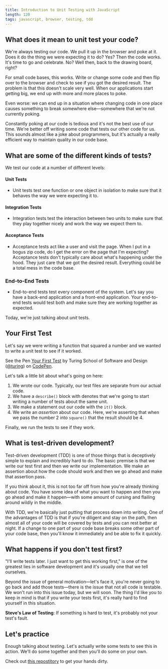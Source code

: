 ```yaml
---
title: Introduction to Unit Testing with JavaScript
length: 120
tags: javascript, browser, testing, tdd
---
```


## What does it mean to unit test your code?

We're always testing our code. We pull it up in the browser and poke at it. Does it do the thing we were expecting it to do? Yes? Then the code works. It's time to go and celebrate. No? Well then, back to the drawing board, right?

For small code bases, this works. Write or change some code and then flip over to the browser and check to see if you got the desired result. The problem is that this doesn't scale very well. When our applications start getting big, we end up with more and more places to poke.  

Even worse: we can end up in a situation where changing code in one place causes something to break somewhere else—somewhere that we're not currently poking.

Constantly poking at our code is tedious and it's not the best use of our time. We're better off writing some code that tests our other code for us. This sounds almost like a joke about programmers, but it's actually a really efficient way to maintain quality in our code base.

## What are some of the different kinds of tests?

We test our code at a number of different levels:

#### Unit Tests
- Unit tests test one function or one object in isolation to make sure that it behaves the way we were expecting it to.  

#### Integration Tests  
- Integration tests test the interaction between two units to make sure that they play together nicely and work the way we expect them to.   

#### Acceptance Tests  
- Acceptance tests act like a user and visit the page. When I put in a bogus zip code, do I get the error on the page that I'm expecting? Acceptance tests don't typically care about what's happening under the hood. They just care that we got the desired result. Everything could be a total mess in the code base.

### End-to-End Tests  
- End-to-end tests test every component of the system. Let's say you have a back-end application and a front-end application. Your end-to-end tests would test both and make sure they are working together as expected.

Today, we're just talking about _unit_ tests.

## Your First Test

Let's say we were writing a function that squared a number and we wanted to write a unit test to see if it worked.

<p data-height="300" data-theme-id="23788" data-slug-hash="VjzroE" data-default-tab="js,result" data-user="turing" data-embed-version="2" class="codepen">See the Pen <a href="http://codepen.io/team/turing/pen/VjzroE/">Your First Test</a> by Turing School of Software and Design (<a href="http://codepen.io/turing">@turing</a>) on <a href="http://codepen.io">CodePen</a>.</p>
<script async src="//assets.codepen.io/assets/embed/ei.js"></script>

Let's talk a little bit about what's going on here:

1. We wrote our code. Typically, our test files are separate from our actual code.
2. We have a `describe()` block with denotes that we're going to start writing a number of tests about the same unit.
3. We make a statement out our code with the `it()` block.
4. We write an _assertion_ about our code. Here, we're asserting that when we pass the number 2 into `square()` that the result should be 4.

Finally, we run the tests to see if they work.

## What is test-driven development?

Test-driven development (TDD) is one of those things that is deceptively simple to explain and incredibly hard to do. The basic premise is that we write our test first and then we write our implementation. We make an assertion about how the code should work and then we go ahead and make that assertion pass.

If you think about it, this is not too far off from how you're already thinking about code. You have some idea of what you want to happen and then you go ahead and make it happen—with some amount of cursing and flailing around wildly in the middle.

With TDD, we're basically just putting that process down into writing. One of the advantages of TDD is that if you're diligent and stay on the path, then almost all of your code will be covered by tests and you can rest better at night. If a change to one part of your code base breaks some other part of your code base, then you'll know it immediately and be able to fix it quickly.

## What happens if you don't test first?

"I'll write tests later. I just want to get this working first," is one of the greatest lies in software development and it's usually one that we tell ourselves.

Beyond the issue of general motivation—let's face it, you're never going to go back and add those tests—there is the issue that not all code is testable. We won't run into this issue today, but we will soon. The thing I'd like you to keep in mind is that if you write your tests first, it's really hard to find yourself in this situation.

**Steve's Law of Testing**: If something is hard to test, it's probably not your test's fault.

## Let's practice

Enough talking about testing. Let's actually write some tests to see this in action. We'll do some together and then you'll do some on your own.

Check out [this repostitory][rep] to get your hands dirty.

[rep]: http://github.com/turingschool-examples/testing-javascript
